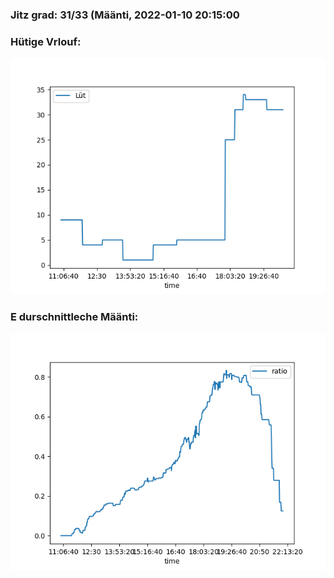 ### Jitz grad: 31/33 (Määnti, 2022-01-10 20:15:00

### Hütige Vrlouf:
![Graph](Today.png)

### E durschnittleche Määnti:
![Graph](Määnti.png)